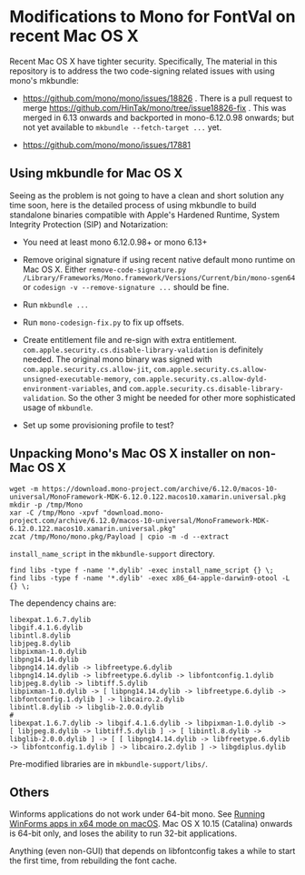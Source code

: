 # Modifications to Mono for FontVal on recent Mac OS X

Recent Mac OS X have tighter security. Specifically, The material in this repository is to address the two code-signing related issues with using
mono's mkbundle:

- https://github.com/mono/mono/issues/18826 . There is a pull request to merge https://github.com/HinTak/mono/tree/issue18826-fix . This was merged
in 6.13 onwards and backported in mono-6.12.0.98 onwards; but not yet available to `mkbundle --fetch-target ...` yet.

- https://github.com/mono/mono/issues/17881

## Using mkbundle for Mac OS X

Seeing as the problem is not going to have a clean and short solution any time soon, here is the detailed process of using mkbundle
to build standalone binaries compatible with Apple's Hardened Runtime, System Integrity Protection (SIP) and Notarization:

- You need at least mono 6.12.0.98+ or mono 6.13+

- Remove original signature if using recent native default mono runtime on Mac OS X. Either
`remove-code-signature.py /Library/Frameworks/Mono.framework/Versions/Current/bin/mono-sgen64` or `codesign -v --remove-signature ...` should be fine.

- Run `mkbundle ...`

- Run `mono-codesign-fix.py` to fix up offsets.

- Create entitlement file and re-sign with extra entitlement. `com.apple.security.cs.disable-library-validation` is definitely needed.
The original mono binary was signed with
`com.apple.security.cs.allow-jit`,
`com.apple.security.cs.allow-unsigned-executable-memory`,
`com.apple.security.cs.allow-dyld-environment-variables`,
and
`com.apple.security.cs.disable-library-validation`. So the other 3 might be needed for other more sophisticated usage of `mkbundle`.

- Set up some provisioning profile to test?

## Unpacking Mono's Mac OS X installer on non-Mac OS X

```
wget -m https://download.mono-project.com/archive/6.12.0/macos-10-universal/MonoFramework-MDK-6.12.0.122.macos10.xamarin.universal.pkg
mkdir -p /tmp/Mono
xar -C /tmp/Mono -xpvf "download.mono-project.com/archive/6.12.0/macos-10-universal/MonoFramework-MDK-6.12.0.122.macos10.xamarin.universal.pkg"
zcat /tmp/Mono/mono.pkg/Payload | cpio -m -d --extract
```

`install_name_script` in the `mkbundle-support` directory.


```
find libs -type f -name '*.dylib' -exec install_name_script {} \;
find libs -type f -name '*.dylib' -exec x86_64-apple-darwin9-otool -L {} \;
```

The dependency chains are:

```
libexpat.1.6.7.dylib
libgif.4.1.6.dylib
libintl.8.dylib
libjpeg.8.dylib
libpixman-1.0.dylib
libpng14.14.dylib
libpng14.14.dylib -> libfreetype.6.dylib
libpng14.14.dylib -> libfreetype.6.dylib -> libfontconfig.1.dylib
libjpeg.8.dylib -> libtiff.5.dylib
libpixman-1.0.dylib -> [ libpng14.14.dylib -> libfreetype.6.dylib -> libfontconfig.1.dylib ] -> libcairo.2.dylib
libintl.8.dylib -> libglib-2.0.0.dylib
#
libexpat.1.6.7.dylib -> libgif.4.1.6.dylib -> libpixman-1.0.dylib ->
[ libjpeg.8.dylib -> libtiff.5.dylib ] -> [ libintl.8.dylib -> libglib-2.0.0.dylib ] -> [ [ libpng14.14.dylib -> libfreetype.6.dylib -> libfontconfig.1.dylib ] -> libcairo.2.dylib ] -> libgdiplus.dylib
```

Pre-modified libraries are in `mkbundle-support/libs/`.

## Others

Winforms applications do not work under 64-bit mono. See [Running WinForms apps in x64 mode on macOS](https://github.com/mono/mono/issues/6701).
Mac OS X 10.15 (Catalina) onwards is 64-bit only, and loses the ability to run 32-bit applications.

Anything (even non-GUI) that depends on libfontconfig takes a while to start the first time, from rebuilding the font cache.
